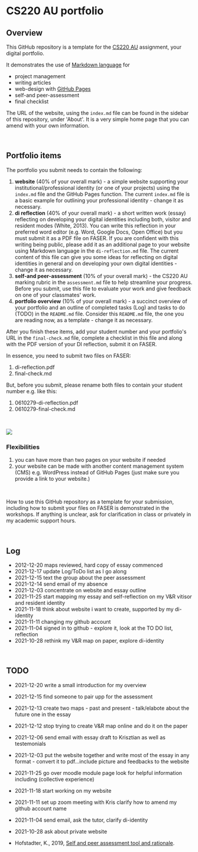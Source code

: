 # CS220 AU portfolio
## Overview
This GitHub repository is a template for the [CS220 AU](https://github.com/krisztian-hofstadter-tedor/CS220-AU-navigating-the-digital-world) assignment, your digital portfolio.

It demonstrates the use of [Markdown language](https://guides.github.com/features/mastering-markdown/) for
- project management
- writing articles
- web-design with [GitHub Pages](https://pages.github.com/)
- self-and peer-assessment
- final checklist 

The URL of the website, using the `index.md` file can be found in the sidebar of this repository, under 'About'. It is a very simple home page that you can amend with your own information.

<br>

## Portfolio items
The portfolio you submit needs to contain the following:

1. **website** (40% of your overall mark) - a simple website supporting your institutional/professional identity (or one of your projects) using the `index.md` file and the GitHub Pages function. The current `index.md` file is a basic example for outlining your professional identity - change it as necessary.
2. **di reflection** (40% of your overall mark) - a short written work (essay) reflecting on developing your digital identities including both, visitor and resident modes (White, 2013). You can write this reflection in your preferred word editor (e.g. Word, Google Docs, Open Office) but you must submit it as a PDF file on FASER. If you are confident with this writing being public, please add it as an additional page to your website using Markdown language in the `di-reflection.md` file. The current content of this file can give you some ideas for reflecting on digital identities in general and on developing your own digital identities - change it as necessary.
3. **self-and peer-assessment** (10% of your overall mark) - the CS220 AU marking rubric in the `assessment.md` file to help streamline your progress. Before you submit, use this file to evaluate your work and give feedback on one of your classmates' work.
4. **portfolio overview** (10% of your overall mark) - a succinct overview of your portfolio and an outline of completed tasks (Log) and tasks to do (TODO) in the `README.md` file. Consider this `README.md` file, the one you are reading now, as a template - change it as necessary.

After you finish these items, add your student number and your portfolio's URL in the `final-check.md` file, complete a checklist in this file and along with the PDF version of your DI reflection, submit it on FASER. 

In essence, you need to submit two files on FASER:

1. di-reflection.pdf
2. final-check.md

But, before you submit, please rename both files to contain your student number e.g. like this:

1. 0610279-di-reflection.pdf
2. 0610279-final-check.md

<br> 

![](assets/img/portfolio-graph.png)


### Flexibilities 
1. you can have more than two pages on your website if needed
2. your website can be made with another content management system (CMS) e.g. WordPress instead of GitHub Pages (just make sure you provide a link to your website.)

<br> 

How to use this GitHub repository as a template for your submission, including how to submit your files on FASER is demonstrated in the workshops. If anything is unclear, ask for clarification in class or privately in my academic support hours. 

<br>

## Log
- 2012-12-20 maps reviewed, hard copy of essay commenced 
- 2021-12-17 update Log/ToDo list as I go along
- 2021-12-15 text the group about the peer assessment
- 2021-12-14 send email of my absence
- 2021-12-03 concentrate on website and essay outline
- 2021-11-25 start mapping my essay and self-reflection on my V&R vitisor and resident identity
- 2021-11-18 think about website i want to create, supported by my di-identity
- 2021-11-11 changing my github account 
- 2021-11-04 signed in to github - explore it, look at the TO DO list, reflection
- 2021-10-28 rethink my V&R map on paper, explore di-identity
<br>

## TODO
- 2021-12-20 write a small introduction for my overview 
- 2021-12-15 find someone to pair upp for the assessment
- 2021-12-13 create two maps - past and present - talk/elabote about the future one in the essay
- 2021-12-12 stop trying to create V&R map online and do it on the paper 
- 2021-12-06 send email with essay draft to Krisztian as well as testemonials
- 2021-12-03 put the website together and write most of the essay in any format - convert it to pdf...include picture and feedbacks to the website
- 2021-11-25 go over moodle module page look for helpful information including (collective experience)
- 2021-11-18 start working on my website
- 2021-11-11 set up zoom meeting with Kris clarify how to amend my github account name
- 2021-11-04 send email, ask the tutor, clarify di-identity
- 2021-10-28 ask about private website

- Hofstadter, K., 2019, [Self and peer assessment tool and rationale](https://khofstadter.com/assets/doc/Hofstadter-2019-self-and-peer-assessment-tool-and-rationale.pdf).
